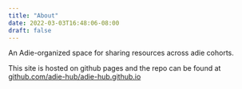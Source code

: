 ```yaml
---
title: "About"
date: 2022-03-03T16:48:06-08:00
draft: false
---
```


An Adie-organized space for sharing resources across adie cohorts.

This site is hosted on github pages and the repo can be found at [github.com/adie-hub/adie-hub.github.io](https://github.com/adie-hub/adie-hub.github.io)
